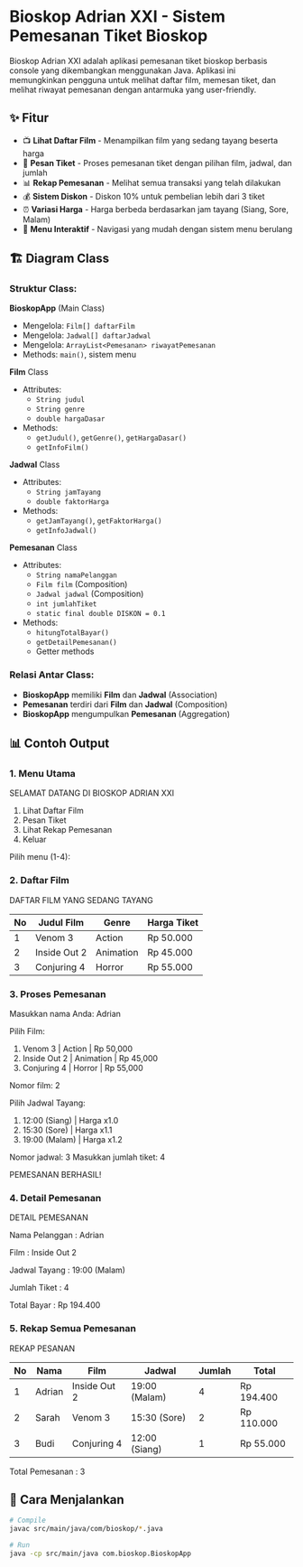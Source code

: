 # Bioskop Adrian XXI - Sistem Pemesanan Tiket Bioskop

Bioskop Adrian XXI adalah aplikasi pemesanan tiket bioskop berbasis console yang dikembangkan menggunakan Java. Aplikasi ini memungkinkan pengguna untuk melihat daftar film, memesan tiket, dan melihat riwayat pemesanan dengan antarmuka yang user-friendly.

## ✨ Fitur

- 📺 **Lihat Daftar Film** - Menampilkan film yang sedang tayang beserta harga
- 🎫 **Pesan Tiket** - Proses pemesanan tiket dengan pilihan film, jadwal, dan jumlah
- 📊 **Rekap Pemesanan** - Melihat semua transaksi yang telah dilakukan
- 💰 **Sistem Diskon** - Diskon 10% untuk pembelian lebih dari 3 tiket
- ⏰ **Variasi Harga** - Harga berbeda berdasarkan jam tayang (Siang, Sore, Malam)
- 🔄 **Menu Interaktif** - Navigasi yang mudah dengan sistem menu berulang


## 🏗️ Diagram Class

### Struktur Class:

**BioskopApp** (Main Class)
- Mengelola: `Film[] daftarFilm`
- Mengelola: `Jadwal[] daftarJadwal`  
- Mengelola: `ArrayList<Pemesanan> riwayatPemesanan`
- Methods: `main()`, sistem menu

**Film** Class
- Attributes: 
  - `String judul`
  - `String genre` 
  - `double hargaDasar`
- Methods:
  - `getJudul()`, `getGenre()`, `getHargaDasar()`
  - `getInfoFilm()`

**Jadwal** Class  
- Attributes:
  - `String jamTayang`
  - `double faktorHarga`
- Methods:
  - `getJamTayang()`, `getFaktorHarga()`
  - `getInfoJadwal()`

**Pemesanan** Class
- Attributes:
  - `String namaPelanggan`
  - `Film film` (Composition)
  - `Jadwal jadwal` (Composition)
  - `int jumlahTiket`
  - `static final double DISKON = 0.1`
- Methods:
  - `hitungTotalBayar()`
  - `getDetailPemesanan()`
  - Getter methods

### Relasi Antar Class:
- **BioskopApp** memiliki **Film** dan **Jadwal** (Association)
- **Pemesanan** terdiri dari **Film** dan **Jadwal** (Composition)  
- **BioskopApp** mengumpulkan **Pemesanan** (Aggregation)

## 📊 Contoh Output

### 1. Menu Utama
SELAMAT DATANG DI BIOSKOP ADRIAN XXI
 
1. Lihat Daftar Film
2. Pesan Tiket
3. Lihat Rekap Pemesanan
4. Keluar
   
Pilih menu (1-4):

### 2. Daftar Film

DAFTAR FILM YANG SEDANG TAYANG

| No | Judul Film | Genre | Harga Tiket |
|----|------------|-------|-------------|
| 1  | Venom 3 | Action | Rp 50.000 |
| 2  | Inside Out 2 | Animation | Rp 45.000 |
| 3  | Conjuring 4 | Horror | Rp 55.000 |

### 3. Proses Pemesanan

Masukkan nama Anda: Adrian

Pilih Film:
1. Venom 3 | Action | Rp 50,000
2. Inside Out 2 | Animation | Rp 45,000
3. Conjuring 4 | Horror | Rp 55,000

Nomor film: 2

Pilih Jadwal Tayang:
1. 12:00 (Siang)  | Harga x1.0
2. 15:30 (Sore)   | Harga x1.1
3. 19:00 (Malam)  | Harga x1.2

Nomor jadwal: 3
Masukkan jumlah tiket: 4

PEMESANAN BERHASIL!

### 4. Detail Pemesanan
DETAIL PEMESANAN

Nama Pelanggan : Adrian

Film           : Inside Out 2

Jadwal Tayang  : 19:00 (Malam)

Jumlah Tiket   : 4

Total Bayar    : Rp  194.400

### 5. Rekap Semua Pemesanan
REKAP PESANAN

| No | Nama | Film | Jadwal | Jumlah | Total |
|---|------|------|---------|--------|-------|
| 1 | Adrian | Inside Out 2 | 19:00 (Malam) | 4 | Rp 194.400 |
| 2 | Sarah | Venom 3 | 15:30 (Sore) | 2 | Rp 110.000 |
| 3 | Budi | Conjuring 4 | 12:00 (Siang) | 1 | Rp 55.000 |

Total Pemesanan : 3


## 🚀 Cara Menjalankan

```bash
# Compile
javac src/main/java/com/bioskop/*.java

# Run
java -cp src/main/java com.bioskop.BioskopApp

